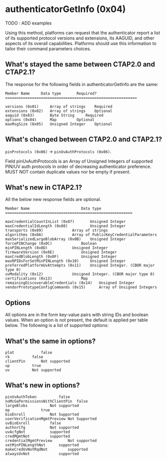 # authenticatorGetInfo (0x04)

TODO : ADD examples

Using this method, platforms can request that the authenticator report a list of its supported protocol versions and extensions, its AAGUID, and other aspects of its overall capabilities. Platforms should use this information to tailor their command parameters choices.


## What's stayed the same between CTAP2.0 and CTAP2.1?
The response for the following fields in authenticatorGetInfo are the same:



```
Member Name		Data type		Required?
===========================================================

versions (0x01)		Array of strings	Required
extensions (0x02)	Array of strings	Optional
aaguid (0x03)		Byte String		Required
options (0x04)		Map			Optional
maxMsgSize (0x05)	Unsigned Integer	Optional
```

## What's changed between CTAP2.0 and CTAP2.1?

```pinProtocols (0x06)``` -> ```pinUvAuthProtocols (0x06)```.

Field pinUvAuthProtocols is an Array of Unsigned Integers of supported PIN/UV auth protocols in order of decreasing authenticator preference. 
MUST NOT contain duplicate values nor be empty if present.

## What's new in CTAP2.1?
All the below new response fields are optional.

```
Member Name		                  Data type		
=========================================================

maxCredentialCountInList (0x07)		  Unsigned Integer
maxCredentialIdLength (0x08)		  Unsigned Integer
transports (0x09)			  Array of strings
algorithms (0x0A)			  Array of PublicKeyCredentialParameters
maxSerializedLargeBlobArray (0x0B)	  Unsigned Integer
forcePINChange (0x0C)			  Boolean
minPINLength (0x0D)			  Unsigned Integer
firmwareVersion (0x0E)			  Unsigned Integer
maxCredBlobLength (0x0F)		  Unsigned Integer
maxRPIDsForSetMinPINLength (0x10)	  Unsigned Integer
preferredPlatformUvAttempts (0x11)	  Unsigned Integer. (CBOR major type 0)
uvModality (0x12)			  Unsigned Integer. (CBOR major type 0)
certifications (0x13)			  Map
remainingDiscoverableCredentials (0x14)	  Unsigned Integer
vendorPrototypeConfigCommands (0x15)	  Array of Unsigned Integers
```

## Options

All options are in the form key-value pairs with string IDs and boolean values. When an option is not present, the default is applied per table below. The following is a list of supported options:

## What's the same in options?
```
plat			false
rk			false
clientPin		Not supported
up			true
uv			Not supported
```

## What's new in options?
```
pinUvAuthToken			false
noMcGaPermissionsWithClientPin	false
largeBlobs			Not supported
ep				true
bioEnroll			Not Supported
userVerificationMgmtPreview	Not Supported
uvBioEnroll			false
authnrCfg			Not supported
uvAcfgNot			supported
credMgmtNot			supported
credentialMgmtPreview		Not supported
setMinPINLengthNot 		supported
makeCredUvNotRqdNot 		supported
alwaysUvNot 			supported
```


